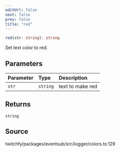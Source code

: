 ```yaml
---
editUrl: false
next: false
prev: false
title: "red"
---
```


```ts
red(str: string): string
```

Set text color to red.

## Parameters

| Parameter | Type | Description |
| :------ | :------ | :------ |
| `str` | `string` | text to make red |

## Returns

`string`

## Source

twitchfy/packages/eventsub/src/logger/colors.ts:129
